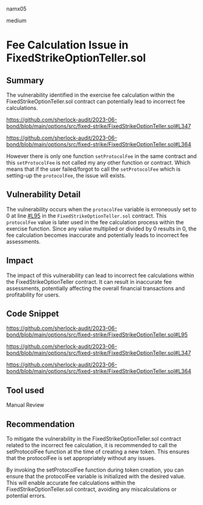 namx05

medium

# Fee Calculation Issue in FixedStrikeOptionTeller.sol

## Summary
The vulnerability identified in the exercise fee calculation within the FixedStrikeOptionTeller.sol contract can potentially lead to incorrect fee calculations.

https://github.com/sherlock-audit/2023-06-bond/blob/main/options/src/fixed-strike/FixedStrikeOptionTeller.sol#L347

https://github.com/sherlock-audit/2023-06-bond/blob/main/options/src/fixed-strike/FixedStrikeOptionTeller.sol#L364

However there is only one function `setProtocolFee` in the same contract and this `setProtocolFee` is not called my any other function or contract. Which means that if the user failed/forgot to call the `setProtocolFee` which is setting-up the `protocolFee`, the issue will exists.

## Vulnerability Detail
The vulnerability occurs when the `protocolFee` variable is erroneously set to 0 at line [#L95](https://github.com/sherlock-audit/2023-06-bond/blob/main/options/src/fixed-strike/FixedStrikeOptionTeller.sol#L95) in the `FixedStrikeOptionTeller.sol` contract. This `protocolFee` value is later used in the fee calculation process within the exercise function. Since any value multiplied or divided by 0 results in 0, the fee calculation becomes inaccurate and potentially leads to incorrect fee assessments.


## Impact
The impact of this vulnerability can lead to incorrect fee calculations within the FixedStrikeOptionTeller contract. It can result in inaccurate fee assessments, potentially affecting the overall financial transactions and profitability for users.


## Code Snippet
https://github.com/sherlock-audit/2023-06-bond/blob/main/options/src/fixed-strike/FixedStrikeOptionTeller.sol#L95

https://github.com/sherlock-audit/2023-06-bond/blob/main/options/src/fixed-strike/FixedStrikeOptionTeller.sol#L347

https://github.com/sherlock-audit/2023-06-bond/blob/main/options/src/fixed-strike/FixedStrikeOptionTeller.sol#L364

## Tool used

Manual Review

## Recommendation

To mitigate the vulnerability in the FixedStrikeOptionTeller.sol contract related to the incorrect fee calculation, it is recommended to call the setProtocolFee function at the time of creating a new token. This ensures that the protocolFee is set appropriately without any issues.

By invoking the setProtocolFee function during token creation, you can ensure that the protocolFee variable is initialized with the desired value. This will enable accurate fee calculations within the FixedStrikeOptionTeller.sol contract, avoiding any miscalculations or potential errors.
